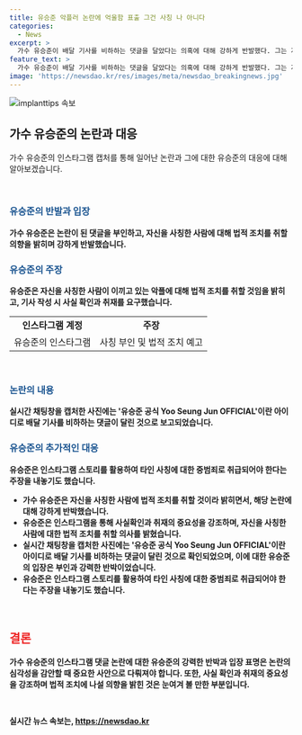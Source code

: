 ```yaml
---
title: 유승준 악플러 논란에 억울함 표출 그건 사칭 나 아니다
categories:
  - News
excerpt: >
  가수 유승준이 배달 기사를 비하하는 댓글을 달았다는 의혹에 대해 강하게 반발했다. 그는 자신의 인스타그램에서 누가 사칭 아이디로 이상한 댓글을 쓴 것 같은데, 기사 쓰시기 전에 사실 확인은 한 번 해봐야 하는 것 아닌가요라며 참 어이가 없다고 했다. 유승준은 사실이 아닌 것을 전달하시는 분, 저를 사칭해 이상한 악플을 다시는 분에 대해 자세한 상황을 알아본 후 법적 조치에 들어가겠다며 기사를 쓰기 전 확실한 사실과 취재 후 그것을 토대로 보도해야 하는 것 아닌가요라고 덧붙였다. 이에 앞서 온라인 커뮤니티 등에는 악플러 된 유승준이라는 제목의 글이 등장하며 논란이 되고 있다.
feature_text: >
  가수 유승준이 배달 기사를 비하하는 댓글을 달았다는 의혹에 대해 강하게 반발했다. 그는 자신의 인스타그램에서 누가 사칭 아이디로 이상한 댓글을 쓴 것 같은데, 기사 쓰시기 전에 사실 확인은 한 번 해봐야 하는 것 아닌가요라며 참 어이가 없다고 했다. 유승준은 사실이 아닌 것을 전달하시는 분, 저를 사칭해 이상한 악플을 다시는 분에 대해 자세한 상황을 알아본 후 법적 조치에 들어가겠다며 기사를 쓰기 전 확실한 사실과 취재 후 그것을 토대로 보도해야 하는 것 아닌가요라고 덧붙였다. 이에 앞서 온라인 커뮤니티 등에는 악플러 된 유승준이라는 제목의 글이 등장하며 논란이 되고 있다.
image: 'https://newsdao.kr/res/images/meta/newsdao_breakingnews.jpg'
---
```


<p><img src="https://newsdao.kr/res/images/meta/newsdao_breakingnews.jpg" alt="implanttips 속보" /></p>

<h2 data-ke-size="size26">가수 유승준의 논란과 대응</h2>

<p>가수 유승준의 인스타그램 캡처를 통해 일어난 논란과 그에 대한 유승준의 대응에 대해 알아보겠습니다.</p>

<p data-ke-size="size16">&nbsp;</p>

<h3><b><span style="color: #1a5490;">유승준의 반발과 입장</span><b></h3>

<p>가수 유승준은 논란이 된 댓글을 부인하고, 자신을 사칭한 사람에 대해 법적 조치를 취할 의향을 밝히며 강하게 반발했습니다.</p>

<h3><b><span style="color: #1a5490;">유승준의 주장</span><b></h3>

<p>유승준은 자신을 사칭한 사람이 이끼고 있는 악플에 대해 법적 조치를 취할 것임을 밝히고, 기사 작성 시 사실 확인과 취재를 요구했습니다.</p>

<table>
    <tr>
        <td style="text-align: center; height: 17px;"><b>인스타그램 계정</b></td>
        <td style="text-align: center; height: 17px;"><b>주장</b></td>
    </tr>
    <tr>
        <td style="text-align: center; height: 17px;">유승준의 인스타그램</td>
        <td style="text-align: center; height: 17px;">사칭 부인 및 법적 조치 예고</td>
    </tr>
</table>

<p data-ke-size="size16">&nbsp;</p>

<h3><b><span style="color: #1a5490;">논란의 내용</span><b></h3>

<p>실시간 채팅창을 캡처한 사진에는 '유승준 공식 Yoo Seung Jun OFFICIAL'이란 아이디로 배달 기사를 비하하는 댓글이 달린 것으로 보고되었습니다.</p>

<h3><b><span style="color: #1a5490;">유승준의 추가적인 대응</span><b></h3>

<p>유승준은 인스타그램 스토리를 활용하여 타인 사칭에 대한 중범죄로 취급되어야 한다는 주장을 내놓기도 했습니다.</p>

<ul>
  <li>가수 유승준은 자신을 사칭한 사람에 법적 조치를 취할 것이라 밝히면서, 해당 논란에 대해 강하게 반박했습니다.</li>
  <li>유승준은 인스타그램을 통해 사실확인과 취재의 중요성을 강조하며, 자신을 사칭한 사람에 대한 법적 조치를 취할 의사를 밝혔습니다.</li>
  <li>실시간 채팅창을 캡처한 사진에는 '유승준 공식 Yoo Seung Jun OFFICIAL'이란 아이디로 배달 기사를 비하하는 댓글이 달린 것으로 확인되었으며, 이에 대한 유승준의 입장은 부인과 강력한 반박이었습니다.</li>
  <li>유승준은 인스타그램 스토리를 활용하여 타인 사칭에 대한 중범죄로 취급되어야 한다는 주장을 내놓기도 했습니다.</li>
</ul>

<p data-ke-size="size16">&nbsp;</p>

<h2><b><span style="color: #ee2323;">결론</span></b></h2>

<p>가수 유승준의 인스타그램 댓글 논란에 대한 유승준의 강력한 반박과 입장 표명은 논란의 심각성을 감안할 때 중요한 사안으로 다뤄져야 합니다. 또한, 사실 확인과 취재의 중요성을 강조하며 법적 조치에 나설 의향을 밝힌 것은 눈여겨 볼 만한 부분입니다.</p>

<p data-ke-size="size16">&nbsp;</p>
실시간 뉴스 속보는, <a href="https://newsdao.kr" rel="dofollow">https://newsdao.kr</a>


